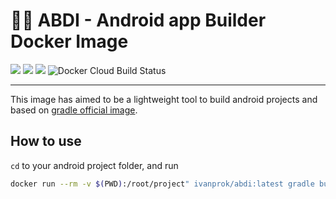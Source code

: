 # 👷🏾 ABDI - Android app Builder Docker Image
![](https://img.shields.io/badge/Android%20SDK-29-green) ![](https://img.shields.io/badge/Android%20build--tools-29.0.0-green) ![](https://img.shields.io/badge/Gradle%20version-5.6.2-green) ![Docker Cloud Build Status](https://img.shields.io/docker/cloud/build/ivanprok/abdi)

--------

This image has aimed to be a lightweight tool to build android projects and based on [gradle official image](https://hub.docker.com/_/gradle?tab=description).

## How to use
`cd` to your android project folder, and run
```bash
docker run --rm -v $(PWD):/root/project" ivanprok/abdi:latest gradle build
```